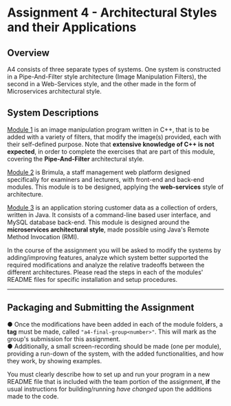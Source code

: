 # Assignment 4 - Architectural Styles and their Applications

## Overview  
A4 consists of three separate types of systems. One system is constructed in a Pipe-And-Filter style architecture (Image Manipulation Filters), the second in a Web-Services style, and the other made in the form of Microservices architectural style.  

## System Descriptions  
[Module 1](pipe-and-filter/README.md) is an image manipulation program written in C++, that is to be added with a variety of filters, that modify the image(s) provided, each with their self-defined purpose. Note that **extensive knowledge of C++ is not expected**, in order to complete the exercises that are part of this module, covering the **Pipe-And-Filter** architectural style.

[Module 2](web-services/README.md) is Brimula, a staff management web platform designed specifically for examiners and lecturers, with front-end and back-end modules. This module is to be designed, applying the **web-services** style of architecture. 

[Module 3](microservices/README.md) is an application storing customer data as a collection of orders, written in Java. It consists of a command-line based user interface, and MySQL database back-end. This module is designed around the **microservices architectural style**, made possible using Java's Remote Method Invocation (RMI).

In the course of the assignment you will be asked to modify the systems by adding/improving features, analyze which system better supported the required modifications and analyze the relative tradeoffs between the different architectures. Please read the steps in each of the modules' README files for specific installation and setup procedures.  

<hr>


## **Packaging and Submitting the Assignment**  




● Once the modifications have been added in each of the module folders, a **tag** must be made, called `"a4-final-group<number>"`. This will mark as the group's submission for this assignment.  
● Additionally, a small screen-recording should be made (one per module), providing a run-down of the system, with the added functionalities, and how they work, by showing examples. 

You must clearly describe how to set up and run your program in a new README file that is included with the team portion of the assignment, **if** the usual instructions for building/running *have changed* upon the additions made to the code.
